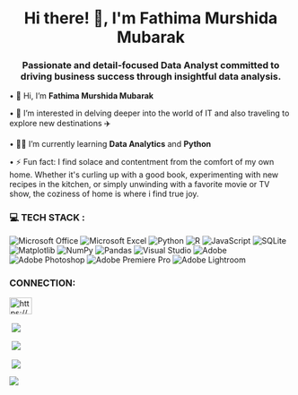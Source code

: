 <h1 align="center">Hi there! 👋, I'm Fathima Murshida Mubarak</h1>
<h3 align="center">Passionate and detail-focused Data Analyst committed to driving business success through insightful data analysis.</h3>

• 👋 Hi, I’m **Fathima Murshida Mubarak**

• 👀 I’m interested in delving deeper into the world of IT and also traveling to explore new destinations ✈️

• 👩‍💻 I’m currently learning **Data Analytics** and **Python**

• ⚡ Fun fact: I find solace and contentment from the comfort of my own home. Whether it's curling up with a good book, experimenting with new recipes in the kitchen, or simply unwinding with a favorite movie or TV show, the coziness of home is where i find true joy.




<h3 align="left"> 💻 TECH STACK :</h3>

![Microsoft Office](https://img.shields.io/badge/Microsoft_Office-D83B01?style=for-the-badge&logo=microsoft-office&logoColor=white) ![Microsoft Excel](https://img.shields.io/badge/Microsoft_Excel-217346?style=for-the-badge&logo=microsoft-excel&logoColor=white) ![Python](https://img.shields.io/badge/python-3670A0?style=for-the-badge&logo=python&logoColor=ffdd54) 
![R](https://img.shields.io/badge/r-%23276DC3.svg?style=for-the-badge&logo=r&logoColor=white)  ![JavaScript](https://img.shields.io/badge/javascript-%23323330.svg?style=for-the-badge&logo=javascript&logoColor=%23F7DF1E) 
![SQLite](https://img.shields.io/badge/sqlite-%2307405e.svg?style=for-the-badge&logo=sqlite&logoColor=white) 
![Matplotlib](https://img.shields.io/badge/Matplotlib-%23ffffff.svg?style=for-the-badge&logo=Matplotlib&logoColor=black) 
![NumPy](https://img.shields.io/badge/numpy-%23013243.svg?style=for-the-badge&logo=numpy&logoColor=white) 
![Pandas](https://img.shields.io/badge/pandas-%23150458.svg?style=for-the-badge&logo=pandas&logoColor=white)
![Visual Studio](https://img.shields.io/badge/Visual%20Studio-5C2D91.svg?style=for-the-badge&logo=visual-studio&logoColor=white)
![Adobe](https://img.shields.io/badge/adobe-%23FF0000.svg?style=for-the-badge&logo=adobe&logoColor=white)
![Adobe Photoshop](https://img.shields.io/badge/adobe%20photoshop-%2331A8FF.svg?style=for-the-badge&logo=adobe%20photoshop&logoColor=white)
![Adobe Premiere Pro](https://img.shields.io/badge/Adobe%20Premiere%20Pro-9999FF.svg?style=for-the-badge&logo=Adobe%20Premiere%20Pro&logoColor=white)
![Adobe Lightroom](https://img.shields.io/badge/Adobe%20Lightroom-31A8FF.svg?style=for-the-badge&logo=Adobe%20Lightroom&logoColor=white)

<h3 align="left">CONNECTION:</h3>
<p align="left">
<a href="https://www.linkedin.com/in/fathimamurshidamubarak/" target="blank"><img align="center" 
src="https://raw.githubusercontent.com/rahuldkjain/github-profile-readme-generator/master/src/images/icons/Social/linked-in-alt.svg" 
alt="https://www.linkedin.com/in/fathimamurshidamubarak/" height="30" width="40" /></a> 
<p>&nbsp;<img align="center" src=https://img.shields.io/badge/fatimamubarakm1b@gmail.com--white?style=flat&logo=Gmail&logoColor=white

  <!---
  MurshidaMubarak/MurshidaMubarak is a ✨ special ✨ repository because its `README.md` (this file) appears on your GitHub profile.
You can click the Preview link to take a look at your changes.
--->

<p align="left">
<p>&nbsp;<img align="center" src=https://github-readme-stats.vercel.app/api/top-langs/?username=MurshidaMubarak&theme=vision-friendly-dark&hide_progress=true
<p align="left">
 <p>&nbsp;<img align="center" src=https://github-readme-stats.vercel.app/api?username=MurshidaMubarak&theme=vision-friendly-dark&show_icons=true


<h3 align="left">
  <p align="left">
   <a href="https://github.com/MurshidaMubarak/github-profile-views-counter">
    <img src="https://komarev.com/ghpvc/?username=MurshidaMubarak&style=for-the-badge">
</a>
   
